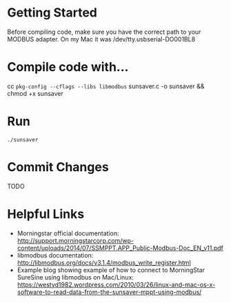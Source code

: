 # Getting Started
Before compiling code, make sure you have the correct path to your MODBUS adapter.  On my Mac it was /dev/tty.usbserial-DO001BL8

# Compile code with...
cc `pkg-config --cflags --libs libmodbus` sunsaver.c -o sunsaver && chmod +x sunsaver

# Run
`./sunsaver`

# Commit Changes
TODO

# Helpful Links
- Morningstar official documentation: http://support.morningstarcorp.com/wp-content/uploads/2014/07/SSMPPT.APP_Public-Modbus-Doc_EN_v11.pdf 
- libmodbus documentation: http://libmodbus.org/docs/v3.1.4/modbus_write_register.html
- Example blog showing example of how to connect to MorningStar SureSine using libmodbus on Mac/Linux: https://westyd1982.wordpress.com/2010/03/26/linux-and-mac-os-x-software-to-read-data-from-the-sunsaver-mppt-using-modbus/

